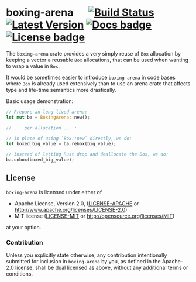 # boxing-arena &emsp; [![Build Status]][travis] [![Latest Version]][crates.io] [![Docs badge]][Docs link] [![License badge]][License link]

[Build Status]: https://api.travis-ci.org/da-x/boxing-arena.svg?branch=master
[travis]: https://travis-ci.org/da-x/boxing-arena
[Latest Version]: https://img.shields.io/crates/v/boxing-arena.svg
[crates.io]: https://crates.io/crates/boxing-arena
[License badge]: https://img.shields.io/badge/license-MIT%2FApache--2.0-blue.svg
[License link]: https://travis-ci.org/da-x/boxing-arena
[Docs badge]: https://docs.rs/boxing-arena/badge.svg
[Docs link]: https://docs.rs/boxing-arena

The `boxing-arena` crate provides a very simply reuse of `Box` allocation by
keeping a vector a reusable `Box` allocations, that can be used when wanting to
wrap a value in `Box`.

It would be sometimes easier to introduce `boxing-arena` in code bases where
`Box` is already used extensively than to use an arena crate that affects type
and life-time semantics more drastically.

Basic usage demonstration:

```rust
// Prepare an long-lived arena:
let mut ba = BoxingArena::new();

// ... per allocation ... :

// In place of using `Box::new` directly, we do:
let boxed_big_value = ba.rebox(big_value);

// Instead of letting Rust drop and deallocate the Box, we do:
ba.unbox(boxed_big_value);
```

## License

`boxing-arena` is licensed under either of

 * Apache License, Version 2.0, ([LICENSE-APACHE](LICENSE-APACHE) or
   http://www.apache.org/licenses/LICENSE-2.0)
 * MIT license ([LICENSE-MIT](LICENSE-MIT) or
   http://opensource.org/licenses/MIT)

at your option.

### Contribution

Unless you explicitly state otherwise, any contribution intentionally submitted
for inclusion in `boxing-arena` by you, as defined in the Apache-2.0 license,
shall be dual licensed as above, without any additional terms or conditions.
